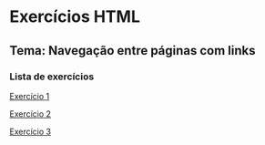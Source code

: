 # Exercícios HTML 

## Tema: Navegação entre páginas com links 

### Lista de exercícios 
[Exercício 1](exercicio1.html)

[Exercício 2](exercicio2.html)

[Exercício 3](exercicio3.html)
